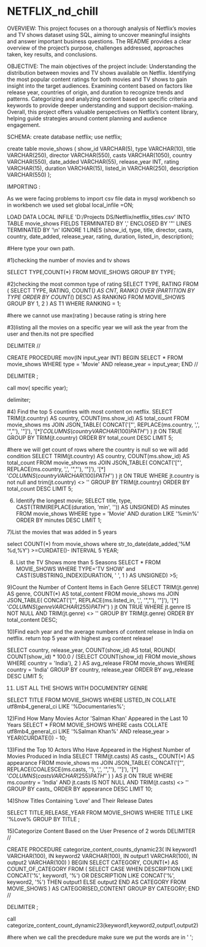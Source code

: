 # NETFLIX_nd_chill

OVERVIEW:
This project focuses on a thorough analysis of Netflix’s movies and TV shows dataset using SQL, aiming to uncover meaningful insights and answer important business questions. The README provides a clear overview of the project’s purpose, challenges addressed, approaches taken, key results, and conclusions.

OBJECTIVE:
The main objectives of the project include:
Understanding the distribution between movies and TV shows available on Netflix.
Identifying the most popular content ratings for both movies and TV shows to gain insight into the target audiences.
Examining content based on factors like release year, countries of origin, and duration to recognize trends and patterns.
Categorizing and analyzing content based on specific criteria and keywords to provide deeper understanding and support decision-making.
Overall, this project offers valuable perspectives on Netflix’s content library, helping guide strategies around content planning and audience engagement.

SCHEMA:
create database netflix;
use netflix;

create table movie_shows
(
    show_id      VARCHAR(5),
    type         VARCHAR(10),
    title        VARCHAR(250),
    director     VARCHAR(550),
    casts        VARCHAR(1050),
    country      VARCHAR(550),
    date_added   VARCHAR(55),
    release_year INT,
    rating       VARCHAR(15),
    duration     VARCHAR(15),
    listed_in    VARCHAR(250),
    description  VARCHAR(550)
);

IMPORTING :

As we were facing problems to import csv file data in mysql workbench
so in workbench we used 
set global local_infile =ON;

LOAD DATA LOCAL INFILE 'D:/Projects DS/Netflix/netflix_titles.csv'
INTO TABLE movie_shows
FIELDS TERMINATED BY ',' 
ENCLOSED BY '"'
LINES TERMINATED BY '\n'
IGNORE 1 LINES
(show_id, type, title, director, casts, country, date_added, release_year, rating, duration, listed_in, description);

#Here type your own path. 

#1)checking the number of movies and tv shows

SELECT TYPE,COUNT(*) FROM MOVIE_SHOWS
GROUP BY TYPE;


#2)checking the most common type of rating
SELECT TYPE,
       RATING
FROM (
    SELECT TYPE,
           RATING,
           COUNT(*) AS CNT,
           RANK() OVER (PARTITION BY TYPE ORDER BY COUNT(*) DESC) AS RANKING
    FROM MOVIE_SHOWS
    GROUP BY 1, 2
) AS T1
WHERE RANKING = 1;

#here we cannot use max(rating ) because rating  is string here

#3)listing all the movies on a specific year 
we will ask the year from the user and then.its not pre specified


DELIMITER //

CREATE PROCEDURE mov(IN input_year INT)
BEGIN
    SELECT * 
    FROM movie_shows
    WHERE type = 'Movie'
      AND release_year = input_year;
END //

DELIMITER ;

call mov( specific year);


delimiter;

#4) Find the top 5 countires with most content on netflix.
SELECT TRIM(jt.country) AS country,
       COUNT(ms.show_id) AS total_count
FROM movie_shows ms
JOIN JSON_TABLE(
        CONCAT('["', REPLACE(ms.country, ',', '","'), '"]'),
        '$[*]' COLUMNS(country VARCHAR(100) PATH '$')
     ) jt
ON TRUE
GROUP BY TRIM(jt.country)
ORDER BY total_count DESC
LIMIT 5;

#here we will get count of rows where the country is null so we will add condition 
SELECT TRIM(jt.country) AS country,
       COUNT(ms.show_id) AS total_count
FROM movie_shows ms
JOIN JSON_TABLE(
        CONCAT('["', REPLACE(ms.country, ',', '","'), '"]'),
        '$[*]' COLUMNS(country VARCHAR(100) PATH '$')
     ) jt
ON TRUE
WHERE jt.country is not null and trim(jt.country) <> ''
GROUP BY TRIM(jt.country)
ORDER BY total_count DESC
LIMIT 5;

6) Identify the longest movie;
SELECT 
    title,
    type,
    CAST(TRIM(REPLACE(duration, 'min', '')) AS UNSIGNED) AS minutes
FROM movie_shows
WHERE type = 'Movie'
  AND duration LIKE '%min%'
ORDER BY minutes DESC
LIMIT 1;


7)List  the movies that was added in 5 years

select COUNT(*) from movie_shows
where str_to_date(date_added,'%M %d,%Y') >=CURDATE()- INTERVAL 5 YEAR;


8) List the TV Shows more than 5 Seasons
SELECT * FROM MOVIE_SHOWS 
WHERE TYPE='TV SHOW'
and CAST(SUBSTRING_INDEX(DURATION, '  ', 1 ) AS UNSIGNED) >5;

9)Count the Number of Content Items in Each Genre
SELECT 
    TRIM(jt.genre) AS genre,
    COUNT(*) AS total_content
FROM movie_shows ms
JOIN JSON_TABLE(
        CONCAT('["', REPLACE(ms.listed_in, ',', '","'), '"]'),
        '$[*]' COLUMNS (genre VARCHAR(255) PATH '$')
     ) jt
ON TRUE
WHERE jt.genre IS NOT NULL 
  AND TRIM(jt.genre) <> ''
GROUP BY TRIM(jt.genre)
ORDER BY total_content DESC;

10)Find each year and the average numbers of content release in India on netflix.
return top 5 year with highest avg content release!

SELECT
    country,
    release_year,
    COUNT(show_id) AS total,
    ROUND(
        COUNT(show_id) * 100.0 /
        (SELECT COUNT(show_id) FROM movie_shows WHERE country = 'India'),
        2
    ) AS avg_release
FROM movie_shows
WHERE country = 'India'
GROUP BY country, release_year
ORDER BY avg_release DESC
LIMIT 5;


11) LIST ALL THE SHOWS WITH DOCUMENTRY GENRE

SELECT TITLE 
FROM MOVIE_SHOWS
WHERE LISTED_IN COLLATE utf8mb4_general_ci LIKE '%Documentaries%';


12)Find How Many Movies Actor 'Salman Khan' Appeared in the Last 10 Years
SELECT * 
FROM MOVIE_SHOWS 
WHERE casts COLLATE utf8mb4_general_ci LIKE '%Salman Khan%'
  AND release_year > YEAR(CURDATE()) - 10;

13)Find the Top 10 Actors Who Have Appeared in the Highest Number of Movies Produced in India
SELECT 
    TRIM(jt.casts) AS casts_,
    COUNT(*) AS appearance
FROM movie_shows ms
JOIN JSON_TABLE(
    CONCAT('["', REPLACE(COALESCE(ms.casts, ''), ',', '","'), '"]'),
    '$[*]' COLUMNS (
        casts VARCHAR(255) PATH '$'
    )
) AS jt ON TRUE
WHERE ms.country = 'India'
  AND jt.casts IS NOT NULL
  AND TRIM(jt.casts) <> ''
GROUP BY casts_
ORDER BY appearance DESC
LIMIT 10;

14)Show Titles Containing 'Love' and Their Release Dates

SELECT TITLE,RELEASE_YEAR
FROM MOVIE_SHOWS
WHERE TITLE LIKE '%Love%
GROUP BY TITLE ;


15)Categorize Content Based on the User Presence of 2 words
DELIMITER //

CREATE PROCEDURE categorize_content_counts_dynamic23(
    IN keyword1 VARCHAR(100),
    IN keyword2 VARCHAR(100),
    IN output1 VARCHAR(100),
    IN output2 VARCHAR(100)
)
BEGIN
    SELECT CATEGORY, COUNT(*) AS COUNT_OF_CATEGORY
    FROM (
        SELECT 
            CASE
                WHEN DESCRIPTION LIKE CONCAT('%', keyword1, '%') 
                     OR DESCRIPTION LIKE CONCAT('%', keyword2, '%') THEN output1
                ELSE output2
            END AS CATEGORY
        FROM MOVIE_SHOWS
    ) AS CATEGORISED_CONTENT
    GROUP BY CATEGORY;
END
//

DELIMITER ;

call categorize_content_count_dynamic23(keyword1,keyword2,output1,output2)

#here when we call the precdedure make sure we put the words are in ' ';







